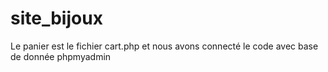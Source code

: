 # site_bijoux
Le panier est le fichier cart.php
et nous avons connecté le code avec base de donnée phpmyadmin
